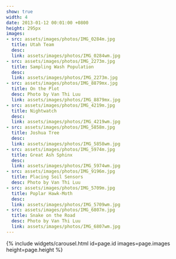 ```yaml
---
show: true
width: 4
date: 2013-01-12 00:01:00 +0800
height: 295px
images:
- src: assets/images/photos/IMG_0284m.jpg
  title: Utah Team
  desc:
  link: assets/images/photos/IMG_0284wm.jpg
- src: assets/images/photos/IMG_2273m.jpg
  title: Sampling Wash Population
  desc:
  link: assets/images/photos/IMG_2273m.jpg
- src: assets/images/photos/IMG_8879mx.jpg
  title: On the Plot
  desc: Photo by Van Thi Luu
  link: assets/images/photos/IMG_8879mx.jpg 
- src: assets/images/photos/IMG_4219m.jpg
  title: Nightwatch
  desc:
  link: assets/images/photos/IMG_4219wm.jpg
- src: assets/images/photos/IMG_5858m.jpg
  title: Joshua Tree
  desc:
  link: assets/images/photos/IMG_5858wm.jpg
- src: assets/images/photos/IMG_5974m.jpg
  title: Great Ash Sphinx
  desc:
  link: assets/images/photos/IMG_5974wm.jpg
- src: assets/images/photos/IMG_9196m.jpg
  title: Placing Soil Sensors
  desc: Photo by Van Thi Luu
- src: assets/images/photos/IMG_5709m.jpg
  title: Poplar Hawk-Moth
  desc:
  link: assets/images/photos/IMG_5709wm.jpg
- src: assets/images/photos/IMG_6807m.jpg
  title: Snake on the Road
  desc: Photo by Van Thi Luu
  link: assets/images/photos/IMG_6807wm.jpg 
---
```


{% include widgets/carousel.html id=page.id images=page.images height=page.height %}
